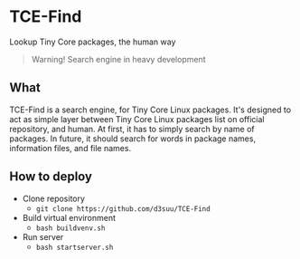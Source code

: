 # TCE-Find
Lookup Tiny Core packages, the human way

> Warning! Search engine in heavy development

## What
TCE-Find is a search engine, for Tiny Core Linux packages. It's designed to act as simple layer between Tiny Core Linux packages list on official repository, and human. At first, it has to simply search by name of packages. In future, it should search for words in package names, information files, and file names.

## How to deploy
 - Clone repository
   - `git clone https://github.com/d3suu/TCE-Find`
 - Build virtual environment
   - `bash buildvenv.sh`
 - Run server
   - `bash startserver.sh`
